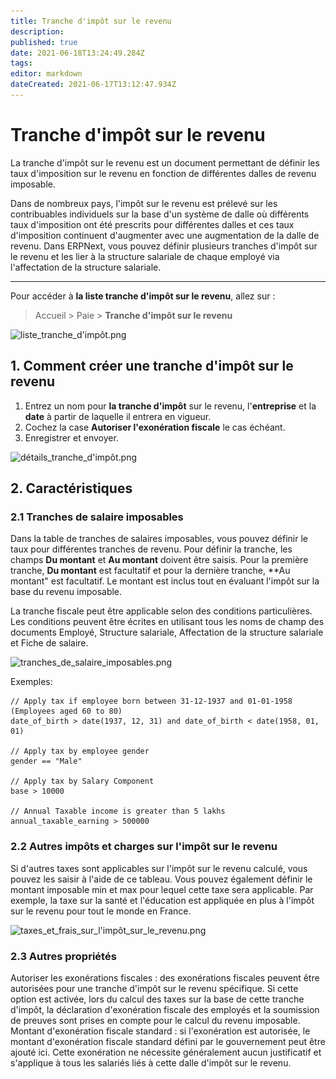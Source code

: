 ```yaml
---
title: Tranche d'impôt sur le revenu
description: 
published: true
date: 2021-06-18T13:24:49.284Z
tags: 
editor: markdown
dateCreated: 2021-06-17T13:12:47.934Z
---
```


# Tranche d'impôt sur le revenu

La tranche d'impôt sur le revenu est un document permettant de définir les taux d'imposition sur le revenu en fonction de différentes dalles de revenu imposable.

Dans de nombreux pays, l'impôt sur le revenu est prélevé sur les contribuables individuels sur la base d'un système de dalle où différents taux d'imposition ont été prescrits pour différentes dalles et ces taux d'imposition continuent d'augmenter avec une augmentation de la dalle de revenu. Dans ERPNext, vous pouvez définir plusieurs tranches d'impôt sur le revenu et les lier à la structure salariale de chaque employé via l'affectation de la structure salariale.

---

Pour accéder à **la liste tranche d'impôt sur le revenu**, allez sur : 

> Accueil > Paie > **Tranche d'impôt sur le revenu**

![liste_tranche_d'impôt.png](/content/payroll/income-tax-slab/liste_tranche_d'impôt.png)

## 1. Comment créer une tranche d'impôt sur le revenu

1. Entrez un nom pour **la tranche d'impôt** sur le revenu, l'**entreprise** et la **date** à partir de laquelle il entrera en vigueur.
2. Cochez la case **Autoriser l'exonération fiscale**  le cas échéant.
3. Enregistrer et envoyer.

![détails_tranche_d'impôt.png](/content/payroll/income-tax-slab/détails_tranche_d'impôt.png)

## 2. Caractéristiques

### 2.1 Tranches de salaire imposables

Dans la table de tranches de salaires imposables, vous pouvez définir le taux pour différentes tranches de revenu. Pour définir la tranche, les champs **Du montant** et **Au montant** doivent être saisis. Pour la première tranche, **Du montant** est facultatif et pour la dernière tranche, **Au montant" est facultatif. Le montant est inclus tout en évaluant l'impôt sur la base du revenu imposable.

La tranche fiscale peut être applicable selon des conditions particulières. Les conditions peuvent être écrites en utilisant tous les noms de champ des documents Employé, Structure salariale, Affectation de la structure salariale et Fiche de salaire.

![tranches_de_salaire_imposables.png](/dokos/hrms/paie/income-tax-slab/tranches_de_salaire_imposables.png)


Exemples:

````
// Apply tax if employee born between 31-12-1937 and 01-01-1958 (Employees aged 60 to 80)
date_of_birth > date(1937, 12, 31) and date_of_birth < date(1958, 01, 01)

// Apply tax by employee gender
gender == "Male"

// Apply tax by Salary Component
base > 10000

// Annual Taxable income is greater than 5 lakhs
annual_taxable_earning > 500000
````

### 2.2 Autres impôts et charges sur l'impôt sur le revenu

Si d'autres taxes sont applicables sur l'impôt sur le revenu calculé, vous pouvez les saisir à l'aide de ce tableau. Vous pouvez également définir le montant imposable min et max pour lequel cette taxe sera applicable. Par exemple, la taxe sur la santé et l'éducation est appliquée en plus à l'impôt sur le revenu pour tout le monde en France.

![taxes_et_frais_sur_l'impôt_sur_le_revenu.png](/content/payroll/income-tax-slab/taxes_et_frais_sur_l'impôt_sur_le_revenu.png)


### 2.3 Autres propriétés

Autoriser les exonérations fiscales : des exonérations fiscales peuvent être autorisées pour une tranche d'impôt sur le revenu spécifique. Si cette option est activée, lors du calcul des taxes sur la base de cette tranche d'impôt, la déclaration d'exonération fiscale des employés et la soumission de preuves sont prises en compte pour le calcul du revenu imposable.
Montant d'exonération fiscale standard : si l'exonération est autorisée, le montant d'exonération fiscale standard défini par le gouvernement peut être ajouté ici. Cette exonération ne nécessite généralement aucun justificatif et s'applique à tous les salariés liés à cette dalle d'impôt sur le revenu.

